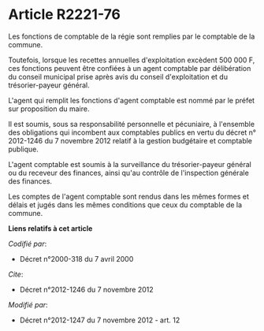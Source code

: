 # Article R2221-76

Les fonctions de comptable de la régie sont remplies par le comptable de la commune. 

Toutefois, lorsque les recettes annuelles d'exploitation excèdent 500 000 F, ces fonctions peuvent être confiées à un agent
comptable par délibération du conseil municipal prise après avis du conseil d'exploitation et du trésorier-payeur général. 

L'agent qui remplit les fonctions d'agent comptable est nommé par le préfet sur proposition du maire. 

Il est soumis, sous sa responsabilité personnelle et pécuniaire, à l'ensemble des obligations qui incombent aux comptables
publics en vertu du      décret n° 2012-1246 du 7 novembre 2012 relatif à la gestion budgétaire et comptable publique. 

L'agent comptable est soumis à la surveillance du trésorier-payeur général ou du receveur des finances, ainsi qu'au contrôle
de l'inspection générale des finances. 

Les comptes de l'agent comptable sont rendus dans les mêmes formes et délais et jugés dans les mêmes conditions que ceux du
comptable de la commune.

**Liens relatifs à cet article**

_Codifié par_:

  - Décret n°2000-318 du 7 avril 2000

_Cite_:

  - Décret n°2012-1246 du 7 novembre 2012

_Modifié par_:

  - Décret n°2012-1247 du 7 novembre 2012 - art. 12
